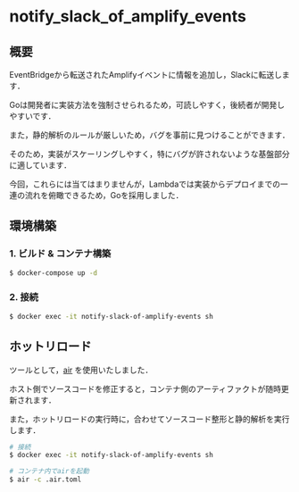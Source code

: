 # notify_slack_of_amplify_events

## 概要

EventBridgeから転送されたAmplifyイベントに情報を追加し，Slackに転送します．

Goは開発者に実装方法を強制させられるため，可読しやすく，後続者が開発しやすいです．

また，静的解析のルールが厳しいため，バグを事前に見つけることができます．

そのため，実装がスケーリングしやすく，特にバグが許されないような基盤部分に適しています．

今回，これらには当てはまりませんが，Lambdaでは実装からデプロイまでの一連の流れを俯瞰できるため，Goを採用しました．

## 環境構築

### 1. ビルド & コンテナ構築

```sh
$ docker-compose up -d
````

### 2. 接続

```sh
$ docker exec -it notify-slack-of-amplify-events sh 
```

## ホットリロード

ツールとして，[air](https://github.com/cosmtrek/air) を使用いたしました．

ホスト側でソースコードを修正すると，コンテナ側のアーティファクトが随時更新されます．

また，ホットリロードの実行時に，合わせてソースコード整形と静的解析を実行します．

```sh
# 接続
$ docker exec -it notify-slack-of-amplify-events sh 

# コンテナ内でairを起動
$ air -c .air.toml
```
